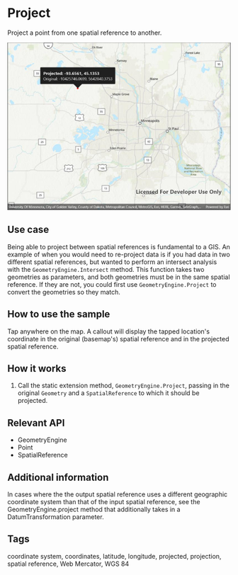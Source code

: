 # Project

Project a point from one spatial reference to another.

![Image of project](project.jpg)

## Use case

Being able to project between spatial references is fundamental to a GIS. An example of when you would need to re-project data is if you had data in two different spatial references, but wanted to perform an intersect analysis with the `GeometryEngine.Intersect` method. This function takes two geometries as parameters, and both geometries must be in the same spatial reference. If they are not, you could first use `GeometryEngine.Project` to convert the geometries so they match.

## How to use the sample

Tap anywhere on the map. A callout will display the tapped location's coordinate in the original (basemap's) spatial reference and in the projected spatial reference.

## How it works

1. Call the static extension method, `GeometryEngine.Project`, passing in the original `Geometry` and a `SpatialReference` to which it should be projected.

## Relevant API

* GeometryEngine
* Point
* SpatialReference

## Additional information

In cases where the the output spatial reference uses a different geographic coordinate system than that of the input spatial reference, see the GeometryEngine.project method that additionally takes in a DatumTransformation parameter.

## Tags

coordinate system, coordinates, latitude, longitude, projected, projection, spatial reference, Web Mercator, WGS 84

